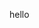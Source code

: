 <head>
  <link rel="stylesheet" type="text/css" href="index.css" />
</head>

<div>
  <p>
    hello
  </p>
</div>